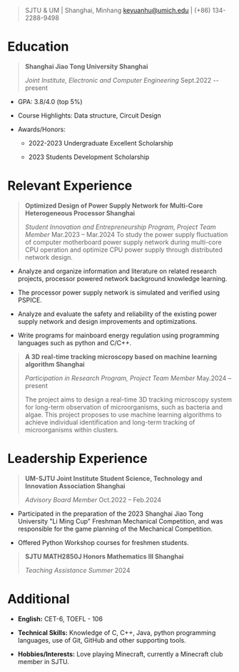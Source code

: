 > SJTU & UM \| Shanghai, Minhang <keyuanhu@umich.edu> \| (+86) 134-2288-9498

# Education

> **Shanghai Jiao Tong University Shanghai**
>
> *Joint Institute, Electronic and Computer Engineering* Sept.2022 -- present

- GPA: 3.8/4.0 (top 5%)

- Course Highlights: Data structure, Circuit Design

- Awards/Honors:

  - 2022-2023 Undergraduate Excellent Scholarship

  - 2023 Students Development Scholarship

# Relevant Experience

> **Optimized Design of Power Supply Network for Multi-Core Heterogeneous Processor Shanghai**
>
> *Student Innovation and Entrepreneurship Program, Project Team Member* Mar.2023 – Mar.2024 To study the power supply fluctuation of computer motherboard power supply network during multi-core CPU operation and optimize CPU power supply through distributed network design.

- Analyze and organize information and literature on related research projects, processor powered network background knowledge learning.

- The processor power supply network is simulated and verified using PSPICE.

- Analyze and evaluate the safety and reliability of the existing power supply network and design improvements and optimizations.

- Write programs for mainboard energy regulation using programming languages such as python and C/C++.

> **A 3D real-time tracking microscopy based on machine learning algorithm Shanghai**
>
> *Participation in Research Program, Project Team Member* May.2024 – present
>
> The project aims to design a real-time 3D tracking microscopy system for long-term observation of microorganisms, such as bacteria and algae. This project proposes to use machine learning algorithms to achieve individual identification and long-term tracking of microorganisms within clusters.

# Leadership Experience

> **UM-SJTU Joint Institute Student Science, Technology and Innovation Association Shanghai**
>
> *Advisory Board Member* Oct.2022 – Feb.2024

- Participated in the preparation of the 2023 Shanghai Jiao Tong University "Li Ming Cup" Freshman Mechanical Competition, and was responsible for the game planning of the Mechanical Competition.

- Offered Python Workshop courses for freshmen students.

> **SJTU MATH2850J Honors Mathematics III Shanghai**
>
> *Teaching Assistance Summer* 2024

# Additional

- **English:** CET-6, TOEFL - 106

- **Technical Skills:** Knowledge of C, C++, Java, python programming languages, use of Git, GitHub and other supporting tools.

- **Hobbies/Interests:** Love playing Minecraft, currently a Minecraft club member in SJTU.